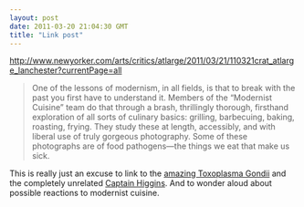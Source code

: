 ```yaml
---
layout: post
date: 2011-03-20 21:04:30 GMT
title: "Link post"
---
```

<http://www.newyorker.com/arts/critics/atlarge/2011/03/21/110321crat_atlarge_lanchester?currentPage=all>

> One of the lessons of modernism, in all fields, is that to break with the past you first have to understand it. Members of the “Modernist Cuisine” team do that through a brash, thrillingly thorough, firsthand exploration of all sorts of culinary basics: grilling, barbecuing, baking, roasting, frying. They study these at length, accessibly, and with liberal use of truly gorgeous photography. Some of these photographs are of food pathogens—the things we eat that make us sick.



This is really just an excuse to link to the [amazing Toxoplasma Gondii][2] and the completely unrelated [Captain Higgins][3].  And to wonder aloud about possible reactions to modernist cuisine.



[2]: http://www.nytimes.com/2007/12/09/magazine/09_10_catcoat.html

[3]: http://theoatmeal.com/comics/captain_higgins
